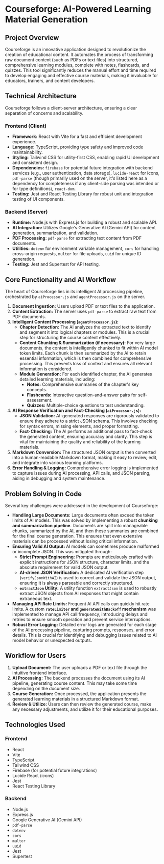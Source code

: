 # Courseforge: AI-Powered Learning Material Generation

## Project Overview

Courseforge is an innovative application designed to revolutionize the creation of educational content. It automates the process of transforming raw document content (such as PDFs or text files) into structured, comprehensive learning modules, complete with notes, flashcards, and quizzes. This tool significantly reduces the manual effort and time required to develop engaging and effective course materials, making it invaluable for educators, trainers, and content developers.

## Technical Architecture

Courseforge follows a client-server architecture, ensuring a clear separation of concerns and scalability.

### Frontend (Client)

- **Framework:** React with Vite for a fast and efficient development experience.
- **Language:** TypeScript, providing type safety and improved code maintainability.
- **Styling:** Tailwind CSS for utility-first CSS, enabling rapid UI development and consistent design.
- **Dependencies:** `firebase` for potential future integration with backend services (e.g., user authentication, data storage), `lucide-react` for icons, `pdf-parse` (though primarily used on the server, it's listed here as a dependency for completeness if any client-side parsing was intended or for type definitions), `react-dom`.
- **Testing:** Jest and React Testing Library for robust unit and integration testing of UI components.

### Backend (Server)

- **Runtime:** Node.js with Express.js for building a robust and scalable API.
- **AI Integration:** Utilizes Google's Generative AI (Gemini API) for content generation, summarization, and validation.
- **PDF Processing:** `pdf-parse` for extracting text content from PDF documents.
- **Utilities:** `dotenv` for environment variable management, `cors` for handling cross-origin requests, `multer` for file uploads, `uuid` for unique ID generation.
- **Testing:** Jest and Supertest for API testing.

## Core Functionality and AI Workflow

The heart of Courseforge lies in its intelligent AI processing pipeline, orchestrated by `aiProcessor.js` and `agentProcessor.js` on the server.

1.  **Document Ingestion:** Users upload PDF or text files to the application.
2.  **Content Extraction:** The server uses `pdf-parse` to extract raw text from PDF documents.
3.  **Intelligent Content Processing (`agentProcessor.js`):**
    - **Chapter Detection:** The AI analyzes the extracted text to identify and segment it into logical chapters or modules. This is a crucial step for structuring the course content effectively.
    - **Content Chunking & Summarization (if necessary):** For very large documents, the content is intelligently chunked to fit within AI model token limits. Each chunk is then summarized by the AI to retain essential information, which is then combined for comprehensive processing. This prevents loss of context and ensures all relevant information is considered.
    - **Module Generation:** For each identified chapter, the AI generates detailed learning materials, including:
      - **Notes:** Comprehensive summaries of the chapter's key concepts.
      - **Flashcards:** Interactive question-and-answer pairs for self-assessment.
      - **Quizzes:** Multiple-choice questions to test understanding.
4.  **AI Response Verification and Fact-Checking (`aiProcessor.js`):**
    - **JSON Validation:** AI-generated responses are rigorously validated to ensure they adhere to a strict JSON schema. This involves checking for syntax errors, missing elements, and proper formatting.
    - **Fact-Checking:** The AI performs an additional pass to fact-check the generated content, ensuring accuracy and clarity. This step is vital for maintaining the quality and reliability of the learning materials.
5.  **Markdown Conversion:** The structured JSON output is then converted into a human-readable Markdown format, making it easy to review, edit, and integrate into various learning platforms.
6.  **Error Handling & Logging:** Comprehensive error logging is implemented to capture issues during AI processing, API calls, and JSON parsing, aiding in debugging and system maintenance.

## Problem Solving in Code

Several key challenges were addressed in the development of Courseforge:

- **Handling Large Documents:** Large documents often exceed the token limits of AI models. This was solved by implementing a robust **chunking and summarization pipeline**. Documents are split into manageable chunks, summarized by the AI, and then these summaries are combined for the final course generation. This ensures that even extensive materials can be processed without losing critical information.
- **Ensuring Valid AI Output:** AI models can sometimes produce malformed or incomplete JSON. This was mitigated through:
  - **Strict Prompt Engineering:** Prompts are meticulously crafted with explicit instructions for JSON structure, character limits, and the absolute requirement for valid JSON output.
  - **AI-driven JSON Verification:** A dedicated AI verification step (`verifyJsonWithAI`) is used to correct and validate the JSON output, ensuring it is always parseable and correctly structured.
  - **`extractJson` Utility:** A utility function `extractJson` is used to robustly extract JSON objects from AI responses that might contain extraneous text.
- **Managing API Rate Limits:** Frequent AI API calls can quickly hit rate limits. A custom **`rateLimiter` and `generateWithBackoff` mechanism** was implemented to manage API call frequency, introducing delays and retries to ensure smooth operation and prevent service interruptions.
- **Robust Error Logging:** Detailed error logs are generated for each stage of the AI processing pipeline, capturing prompts, responses, and error details. This is crucial for identifying and debugging issues related to AI model behavior or unexpected outputs.

## Workflow for Users

1.  **Upload Document:** The user uploads a PDF or text file through the intuitive frontend interface.
2.  **AI Processing:** The backend processes the document using its AI pipeline, generating course content. This may take some time depending on the document size.
3.  **Course Generation:** Once processed, the application presents the generated learning materials in a structured Markdown format.
4.  **Review & Utilize:** Users can then review the generated course, make any necessary adjustments, and utilize it for their educational purposes.

## Technologies Used

### Frontend

- React
- Vite
- TypeScript
- Tailwind CSS
- Firebase (for potential future integrations)
- Lucide React (icons)
- Jest
- React Testing Library

### Backend

- Node.js
- Express.js
- Google Generative AI (Gemini API)
- `pdf-parse`
- `dotenv`
- `cors`
- `multer`
- `uuid`
- Jest
- Supertest
